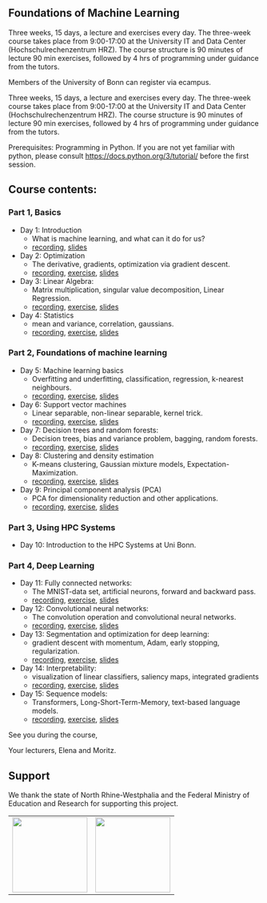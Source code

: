 ## Foundations of Machine Learning
Three weeks, 15 days, a lecture and exercises every day. The three-week course takes place from 9:00-17:00 at the University IT and Data Center (Hochschulrechenzentrum HRZ). The course structure is 90 minutes of lecture 90 min exercises, followed by 4 hrs of programming under guidance from the tutors.

Members of the University of Bonn can register via ecampus.

Three weeks, 15 days, a lecture and exercises every day. The three-week course takes place from 9:00-17:00 at the University IT and Data Center (Hochschulrechenzentrum HRZ). The course structure is 90 minutes of lecture 90 min exercises, followed by 4 hrs of programming under guidance from the tutors.

Prerequisites:
Programming in Python. If you are not yet familiar with python, please consult https://docs.python.org/3/tutorial/ before the first session.

## Course contents:

### Part 1, Basics
- Day 1: Introduction
    - What is machine learning, and what can it do for us?
    - [recording](https://uni-bonn.sciebo.de/s/7LI8Rs9fzw6jhiA), [slides](https://uni-bonn.sciebo.de/s/V3P9eO6YwH6RQWS)
- Day 2: Optimization
    - The derivative, gradients, optimization via gradient descent.
    - [recording](https://uni-bonn.sciebo.de/s/8W7P94GSBmMsdOs), [exercise](https://github.com/Machine-Learning-Foundations/day_02_exercise_optimization),  [slides](https://uni-bonn.sciebo.de/s/fI9v8QmIm1O1wc2) 
- Day 3:   Linear Algebra:
   - Matrix multiplication, singular value decomposition, Linear Regression.
   - [recording](https://uni-bonn.sciebo.de/s/w5smMgZSHZU53qf), [exercise](https://github.com/Machine-Learning-Foundations/day_03_exercise_algebra), [slides](https://uni-bonn.sciebo.de/s/2r7NA3KWIuaJNdy)
- Day 4:  Statistics
   - mean and variance, correlation, gaussians.
   - [recording](https://uni-bonn.sciebo.de/s/fA7HqygB3KBiu4l), [exercise](https://github.com/Machine-Learning-Foundations/day_04_exercise_statistics_prob), [slides](https://uni-bonn.sciebo.de/s/BmxW2qAzIhVnpnU)

### Part 2, Foundations of machine learning
- Day 5: Machine learning basics
  - Overfitting and underfitting, classification, regression, k-nearest neighbours.
  - [recording](https://uni-bonn.sciebo.de/s/3CNcv026DVkYMkH), [exercise](https://github.com/Machine-Learning-Foundations/day_05_exercise_ML_basics), [slides](https://uni-bonn.sciebo.de/s/JVzmfvlsLICtMH3)
- Day 6: Support vector machines
  - Linear separable, non-linear separable, kernel trick.
  - [recording](https://uni-bonn.sciebo.de/s/Mgreb3nu7lYmxnJ), [exercise](https://github.com/Machine-Learning-Foundations/day_06_exercise_svm_svr), [slides](https://uni-bonn.sciebo.de/s/OSOG8bNDDh0Bo6N)
- Day 7: Decision trees and random forests:
  - Decision trees, bias and variance problem, bagging, random forests.
  - [recording](https://uni-bonn.sciebo.de/s/WaQtWe0yyGQXpuT), [exercise](https://github.com/Machine-Learning-Foundations/day_07_exercise_decision_trees), [slides](https://uni-bonn.sciebo.de/s/Nm7oshdmzwFCYmG)
- Day 8:  Clustering and density estimation
  - K-means clustering, Gaussian mixture models, Expectation-Maximization.
  - [recording](https://uni-bonn.sciebo.de/s/UvA3P7u9h9otQJZ), [exercise](https://github.com/Machine-Learning-Foundations/day_08_exercise_cluster_analysis), [slides](https://uni-bonn.sciebo.de/s/qLlRb3xrna9quY7)
- Day 9: Principal component analysis (PCA)
  - PCA for dimensionality reduction and other applications.
  - [recording](https://uni-bonn.sciebo.de/s/8fe7DVTntSAdu1R), [exercise](https://github.com/Machine-Learning-Foundations/day_09_exercise_dim_reduction), [slides](https://uni-bonn.sciebo.de/s/HNty8VNExI3dPl4)

### Part 3, Using HPC Systems
- Day 10: Introduction to the HPC Systems at Uni Bonn.

### Part 4, Deep Learning
- Day 11: Fully connected networks:
    -  The MNIST-data set, artificial neurons, forward and backward pass.
    -  [recording](https://uni-bonn.sciebo.de/s/OQoPHoIAxVJEBPj), [exercise](https://github.com/Machine-Learning-Foundations/day_11_exercise_neural_networks), [slides](https://uni-bonn.sciebo.de/s/dAILvtcj5FWoke1)
- Day 12: Convolutional neural networks:
    -  The convolution operation and convolutional neural networks.
    -  [recording](https://uni-bonn.sciebo.de/s/A7yBH42clJC87hM), [exercise](https://github.com/Machine-Learning-Foundations/day_12_exercise_cnn), [slides](https://uni-bonn.sciebo.de/s/wC9OVeHqO1OLiB4)
- Day 13: Segmentation and optimization for deep learning:
    -  gradient descent with momentum, Adam, early stopping, regularization.
    -  [recording](https://uni-bonn.sciebo.de/s/X6iAaPgCALsZtNk), [exercise](https://github.com/Machine-Learning-Foundations/day_13_exercise_brain_decode), [slides](https://uni-bonn.sciebo.de/s/rWJRhQAGVkhpZwA)
- Day 14: Interpretability:
    - visualization of linear classifiers, saliency maps, integrated gradients
    - [recording](https://uni-bonn.sciebo.de/s/v7BERpB3KGN0m4m), [exercise](https://github.com/Machine-Learning-Foundations/day_14_exercise_interpretability), [slides](https://uni-bonn.sciebo.de/s/H7suTOhvj4ECko6)
 - Day 15: Sequence models:
    - Transformers, Long-Short-Term-Memory, text-based language models.
    - [recording](https://uni-bonn.sciebo.de/s/H2QWgA78IIkdDJ1), [exercise](https://github.com/Machine-Learning-Foundations/day_15_exercise_transformer), [slides](https://github.com/Machine-Learning-Foundations/day_15_lecture_sequence_processing/blob/main/presentation.pdf)

See you during the course,

Your lecturers, Elena and Moritz.



## Support

We thank the state of North Rhine-Westphalia and the Federal Ministry of Education and Research for supporting this project.

<table>
<tr>
    <td><img src="https://github.com/Machine-Learning-Foundations/.github/blob/main/profile/img/nrw-logo.png" height="150"></td>
    <td><img src="https://github.com/Machine-Learning-Foundations/.github/blob/main/profile/img/BMBF_gefoerdert_2017_en.jpg" height="150"></td>
</tr>
</table>
